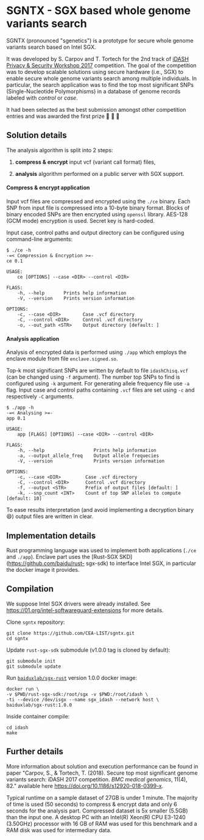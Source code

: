 # SGNTX - SGX based whole genome variants search

SGNTX (pronounced "sgenetics") is a prototype for secure whole genome variants search based on Intel SGX.

It was developed by S. Carpov and T. Tortech for the 2nd track of [iDASH Privacy & Security Workshop 2017](http://www.humangenomeprivacy.org/2017/) competition.
The goal of the competition was to develop scalable solutions using secure hardware (i.e., SGX) to enable secure whole genome variants search among multiple individuals.
In particular, the search application was to find the top most significant SNPs (Single-Nucleotide Polymorphisms) in a database of genome records labeled with *control* or *case*.

It had been selected as the best submission amongst other competition entries and was awarded the first prize :clap: :clap: :clap:

## Solution details

The analysis algorithm is split into 2 steps:

1. **compress & encrypt** input vcf (variant call format) files,

1. **analysis** algorithm performed on a public server with SGX support.

#### Compress & encrypt application

Input vcf files are compressed and encrypted using the `./ce` binary.
Each SNP from input file is compressed into a 10-byte binary format.
Blocks of binary encoded SNPs are then encrypted using `openssl` library.
AES-128 (GCM mode) encryption is used. Secret key is hard-coded.

Input case, control paths and output directory can be configured using command-line arguments:

```
$ ./ce -h
-=< Compression & Encryption >=-
ce 0.1

USAGE:
    ce [OPTIONS] --case <DIR> --control <DIR>

FLAGS:
    -h, --help       Prints help information
    -V, --version    Prints version information

OPTIONS:
    -c, --case <DIR>        Case .vcf directory
    -C, --control <DIR>     Control .vcf directory
    -o, --out_path <STR>    Output directory [default: ]
```

#### Analysis application

Analysis of encrypted data is performed using `./app` which employs the enclave module from file `enclave.signed.so`.

Top-k most significant SNPs are written by default to file `idashChisq.vcf` (can be changed using `-f` argument).
The number top SNPs to find is configured using `-k` argument.
For generating allele frequency file use `-a` flag.
Input case and control paths containing `.vcf` files are set using `-c` and respectively `-C` arguments.

```
$ ./app -h
-=< Analysing >=-
app 0.1

USAGE:
    app [FLAGS] [OPTIONS] --case <DIR> --control <DIR>

FLAGS:
    -h, --help                  Prints help information
    -a, --output_allele_freq    Output allele frequecies
    -V, --version               Prints version information

OPTIONS:
    -c, --case <DIR>         Case .vcf directory
    -C, --control <DIR>      Control .vcf directory
    -f, --output <STR>       Prefix of output files [default: ]
    -k, --snp_count <INT>    Count of top SNP alleles to compute [default: 10]
```

To ease results interpretation (and avoid implementing a decryption binary :smile:) output files are written in clear.


## Implementation details

Rust programming language was used to implement both applications (`./ce` and
`./app`). Enclave part uses the [Rust-SGX SKD](https://github.com/baidu/rust-
sgx-sdk) to interface Intel SGX, in particular the docker image it provides.


## Compilation

We suppose Intel SGX drivers were already installed. See https://01.org/intel-softwareguard-extensions for more details.

Clone `sgntx` repository:
```
git clone https://github.com/CEA-LIST/sgntx.git
cd sgntx
```

Update `rust-sgx-sdk` submodule (v1.0.0 tag is cloned by default):
```
git submodule init
git submodule update
```

Run [`baiduxlab/sgx-rust`](https://hub.docker.com/r/baiduxlab/sgx-rust/) version 1.0.0 docker image:

```
docker run \
-v $PWD/rust-sgx-sdk:/root/sgx -v $PWD:/root/idash \
-ti --device /dev/isgx --name sgx_idash --network host \
baiduxlab/sgx-rust:1.0.0
```

Inside container compile:
```
cd idash
make
```

## Further details

More information about solution and execution
performance can be found in paper "Carpov, S., & Tortech, T. (2018). Secure
top most significant genome variants search: iDASH 2017 competition. *BMC
medical genomics*, 11(4), 82." available here
https://doi.org/10.1186/s12920-018-0399-x.

Typical runtime on a sample dataset of 27GB is under 1 minute. The majority of
time is used (50 seconds) to compress & encrypt data and only 6 seconds for
the analysis part. Compressed dataset is 5x smaller (5.5GB) than the input
one. A desktop PC with an Intel(R) Xeon(R) CPU E3-1240 (3.50GHz) processor
with 16 GB of RAM was used for this benchmark and a RAM disk was used for
intermediary data.
